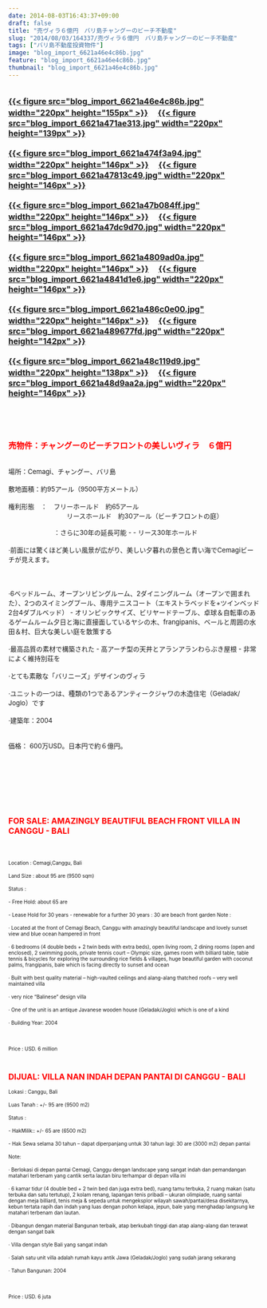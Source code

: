 ```yaml
---
date: 2014-08-03T16:43:37+09:00
draft: false
title: "売ヴィラ６億円　バリ島チャングーのビーチ不動産"
slug: "2014/08/03/164337/売ヴィラ６億円　バリ島チャングーのビーチ不動産"
tags: ["バリ島不動産投資物件"]
image: "blog_import_6621a46e4c86b.jpg"
feature: "blog_import_6621a46e4c86b.jpg"
thumbnail: "blog_import_6621a46e4c86b.jpg"
---
```

<p><font color="#ff0000" size="3"><strong><br/><a href="blog_import_6621a46fd27c9.jpg">{{< figure src="blog_import_6621a46e4c86b.jpg" width="220px" height="155px" >}}</a> 　<a href="blog_import_6621a47337659.jpg">{{< figure src="blog_import_6621a471ae313.jpg" width="220px" height="139px" >}}</a> <br/><br/><a href="blog_import_6621a4767dc28.jpg">{{< figure src="blog_import_6621a474f3a94.jpg" width="220px" height="146px" >}}</a> 　<a href="blog_import_6621a479813d8.jpg">{{< figure src="blog_import_6621a47813c49.jpg" width="220px" height="146px" >}}</a> <br/><br/><a href="blog_import_6621a47c55909.jpg">{{< figure src="blog_import_6621a47b084ff.jpg" width="220px" height="146px" >}}</a> 　<a href="blog_import_6621a47f0cd27.jpg">{{< figure src="blog_import_6621a47dc9d70.jpg" width="220px" height="146px" >}}</a> <br/><br/><a href="blog_import_6621a48237afd.jpg">{{< figure src="blog_import_6621a4809ad0a.jpg" width="220px" height="146px" >}}</a> 　<a href="blog_import_6621a48577d08.jpg">{{< figure src="blog_import_6621a4841d1e6.jpg" width="220px" height="146px" >}}</a> <br/><br/><a href="blog_import_6621a48800e5b.jpg">{{< figure src="blog_import_6621a486c0e00.jpg" width="220px" height="146px" >}}</a> 　<a href="blog_import_6621a48a9f5a3.jpg">{{< figure src="blog_import_6621a489677fd.jpg" width="220px" height="142px" >}}</a> <br/><br/><a href="blog_import_6621a48d488ff.jpg">{{< figure src="blog_import_6621a48c119d9.jpg" width="220px" height="138px" >}}</a> 　<a href="blog_import_6621a48f02fd4.jpg">{{< figure src="blog_import_6621a48d9aa2a.jpg" width="220px" height="146px" >}}</a> <br/></strong></font></p><p><font color="#ff0000" size="3"><strong><br/></strong></font></p><p><font color="#ff0000" size="3"><strong><br/></strong></font></p><p><font color="#ff0000" size="3"><strong>売物件：チャングーのビーチフロントの美しいヴィラ　６億円</strong></font></p><p><br/><font size="2"><span>場所：</span><span>Cemagi</span><span>、</span><span>チャングー</span><span>、</span><span>バリ島</span> <br/><br/><span>敷地面積：</span><span>約</span><span>95アール</span><span>（</span><span>9500</span><span>平方メートル</span><span>）</span> <br/><br/><span>権利形態　：　</span><span>フリー</span><span>ホールド　</span><span>約</span><span>65アール</span> <br/>　　　　　　　　　リースホールド　約<span>30アール（</span><span>ビーチ</span><span>フロント</span><span>の庭）</span></font></p><p><font size="2"><span>　　　　　　　</span><span>：</span><span>さらに30</span><span>年の延長</span><span>可能</span><span> - </span><span>- </span><span>リース</span><span>30年</span><span>ホールド</span> <br/><br/><span>·</span><span>前面には</span><span>驚くほど</span><span>美しい風景が広がり、</span><span>美しい</span><span>夕暮れの景色</span><span>と</span><span>青い海</span><span>で</span><span>Cemagi</span><span>ビーチが見えます。</span></font></p><p><font size="2"><span>　</span><br/><br/><span>·6</span><span>ベッドルーム、</span><span>オープン</span><span>リビングルーム</span><span>、</span><span>2</span><span>ダイニングルーム</span><span>（</span><span>オープンで</span><span>囲まれた）</span><span>、</span><span>2つのスイミングプール</span><span>、</span><span>専用テニス</span><span>コート</span><span>（エキストラ</span><span>ベッドを</span><span>+</span><span>ツインベッド2台</span><span>4</span><span>ダブルベッド</span><span>）</span><span> - オリンピック</span><span>サイズ</span><span>、</span><span>ビリヤード</span><span>テーブル</span><span>、卓球</span><span>＆</span><span>自転車</span><span>のあるゲームルーム</span><span>夕日</span><span>と海</span><span>に直接</span><span>面している</span><span>ヤシの木</span><span>、</span><span>frangipanis</span><span>、</span><span>ベール</span><span>と</span><span>周囲の</span><span>水田</span><span>＆</span><span>村</span><span>、</span><span>巨大な</span><span>美しい庭</span><span>を散策する</span> <br/><br/><span>·</span><span>最高</span><span>品質の素材</span><span>で構築された</span><span> - </span><span>高</span><span>アーチ型の</span><span>天井と</span><span>アランアラン</span><span>わらぶき</span><span>屋根</span><span> - </span><span>非常に</span><span>よく維持</span><span>別荘を</span> <br/><br/><span>·</span><span>とても素敵な</span><span>「</span><span>バリニーズ</span><span>」</span><span>デザイン</span><span>のヴィラ</span> <br/><br/><span>·</span><span>ユニット</span><span>の一つは、</span><span>種類の1つ</span><span>である</span><span>アンティーク</span><span>ジャワ</span><span>の木造住宅</span><span>（</span><span>Geladak</span><span>/</span> <span class="hps">Joglo</span><span>）です</span> <br/><br/><span>·</span><span>建築</span><span>年：2004</span> <br/><br/><br/><span>価格：</span> <span class="hps">600万<span>USD</span><span>。日本円で約６億円。</span></span> <br/></font></p><p><font size="2"><br/></font></p><p><font size="2"><br/></font></p><br/><p><font size="1"><br/></font></p><p><font color="#ff0000" size="3"><strong>FOR SALE: AMAZINGLY BEAUTIFUL BEACH FRONT VILLA IN CANGGU - BALI</strong></font></p><p><font color="#ff0000" size="3"><strong><br/></strong></font></p><p><font size="1">Location : Cemagi,Canggu, Bali</font></p><p><font size="1">Land Size : about 95 are (9500 sqm) </font></p><p><font size="1">Status :</font></p><p><font size="1">- Free Hold: about 65 are </font></p><p><font size="1">- Lease Hold for 30 years - renewable for a further 30 years : 30 are beach front garden Note : </font></p><p><font size="1">· Located at the front of Cemagi Beach, Canggu with amazingly beautiful landscape and lovely sunset view and blue ocean hampered in front</font></p><p><font size="1">· 6 bedrooms (4 double beds + 2 twin beds with extra beds), open living room, 2 dining rooms (open and enclosed), 2 swimming pools, private tennis court – Olympic size, games room with billiard table, table tennis &amp; bicycles for exploring the surrounding rice fields &amp; villages, huge beautiful garden with coconut palms, frangipanis, bale which is facing directly to sunset and ocean</font></p><p><font size="1">· Built with best quality material – high-vaulted ceilings and alang-alang thatched roofs – very well maintained villa</font></p><p><font size="1">· very nice “Balinese” design villa </font></p><p><font size="1">· One of the unit is an antique Javanese wooden house (Geladak/Joglo) which is one of a kind</font></p><p><font size="1">· Building Year: 2004</font></p><p><font size="1"><br/></font></p><p><font size="1">Price : USD. 6 million </font></p><p><font size="1"><br/></font></p><p><font color="#ff0000" size="3"><strong>DIJUAL: VILLA NAN INDAH DEPAN PANTAI DI CANGGU - BALI</strong></font></p><p><font size="1">Lokasi : Canggu, Bali</font></p><p><font size="1">Luas Tanah : +/- 95 are (9500 m2)</font></p><p><font size="1">Status : </font></p><p><font size="1">- HakMilik:: +/- 65 are (6500 m2)</font></p><p><font size="1">- Hak Sewa selama 30 tahun – dapat diperpanjang untuk 30 tahun lagi: 30 are (3000 m2) depan pantai</font></p><p><font size="1">Note:</font></p><p><font size="1">· Berlokasi di depan pantai Cemagi, Canggu dengan landscape yang sangat indah dan pemandangan matahari terbenam yang cantik serta lautan biru terhampar di depan villa ini</font></p><p><font size="1">· 6 kamar tidur (4 double bed + 2 twin bed dan juga extra bed), ruang tamu terbuka, 2 ruang makan (satu terbuka dan satu tertutup), 2 kolam renang, lapangan tenis pribadi – ukuran olimpiade, ruang santai dengan meja billiard, tenis meja &amp; sepeda untuk mengeksplor wilayah sawah/pantai/desa disekitarnya, kebun tertata rapih dan indah yang luas dengan pohon kelapa, jepun, bale yang menghadap langsung ke matahari terbenam dan lautan. </font></p><p><font size="1">· Dibangun dengan material Bangunan terbaik, atap berkubah tinggi dan atap alang-alang dan terawat dengan sangat baik</font></p><p><font size="1">· Villa dengan style Bali yang sangat indah</font></p><p><font size="1">· Salah satu unit villa adalah rumah kayu antik Jawa (Geladak/Joglo) yang sudah jarang sekarang</font></p><p><font size="1">· Tahun Bangunan: 2004</font></p><p><font size="1"><br/></font></p><p><font size="1">Price : USD. 6 juta</font></p><p><font size="2"><br/></font></p>

